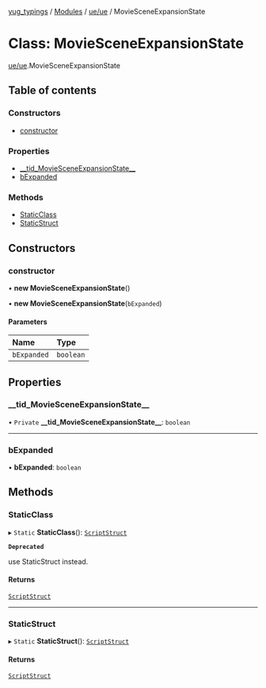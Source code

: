 [yug_typings](../README.md) / [Modules](../modules.md) / [ue/ue](../modules/ue_ue.md) / MovieSceneExpansionState

# Class: MovieSceneExpansionState

[ue/ue](../modules/ue_ue.md).MovieSceneExpansionState

## Table of contents

### Constructors

- [constructor](ue_ue.MovieSceneExpansionState.md#constructor)

### Properties

- [\_\_tid\_MovieSceneExpansionState\_\_](ue_ue.MovieSceneExpansionState.md#__tid_moviesceneexpansionstate__)
- [bExpanded](ue_ue.MovieSceneExpansionState.md#bexpanded)

### Methods

- [StaticClass](ue_ue.MovieSceneExpansionState.md#staticclass)
- [StaticStruct](ue_ue.MovieSceneExpansionState.md#staticstruct)

## Constructors

### constructor

• **new MovieSceneExpansionState**()

• **new MovieSceneExpansionState**(`bExpanded`)

#### Parameters

| Name | Type |
| :------ | :------ |
| `bExpanded` | `boolean` |

## Properties

### \_\_tid\_MovieSceneExpansionState\_\_

• `Private` **\_\_tid\_MovieSceneExpansionState\_\_**: `boolean`

___

### bExpanded

• **bExpanded**: `boolean`

## Methods

### StaticClass

▸ `Static` **StaticClass**(): [`ScriptStruct`](ue_ue.ScriptStruct.md)

**`Deprecated`**

use StaticStruct instead.

#### Returns

[`ScriptStruct`](ue_ue.ScriptStruct.md)

___

### StaticStruct

▸ `Static` **StaticStruct**(): [`ScriptStruct`](ue_ue.ScriptStruct.md)

#### Returns

[`ScriptStruct`](ue_ue.ScriptStruct.md)
